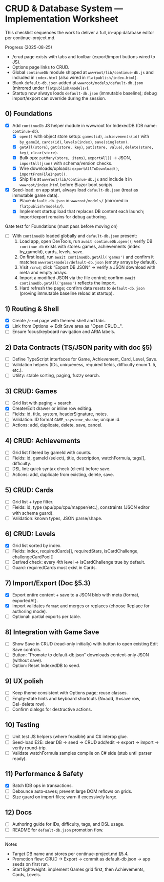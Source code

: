 # CRUD & Database System — Implementation Worksheet

This checklist sequences the work to deliver a full, in-app database editor per continue-project.md.

Progress (2025-08-25)
- /crud page exists with tabs and toolbar (export/import buttons wired to JS).
- Options page links to CRUD.
- Global `continueDb` module shipped at `wwwroot/lib/continue-db.js` and included in `index.html` (also wired in `flatpublish/index.html`).
- Blank `default-db.json` added at `wwwroot/models/default-db.json` (mirrored under `flatpublish/models/`).
- Startup now always loads `default-db.json` (immutable baseline); debug import/export can override during the session.

## 0) Foundations
- [x] Add `continueDb` JS helper module in wwwroot for IndexedDB (DB name: `continue-db`).
  - [x] `open()` with object store setup: `games(id)`, `achievements(id)` with `by_gameId`, `cards(id)`, `levels(index)`, `save(singleton)`.
  - [x] `getAll(store)`, `get(store, key)`, `put(store, value)`, `delete(store, key)`, `clear(store)`.
  - [x] Bulk ops: `putMany(store, items)`, `exportAll()` → JSON, `importAll(json)` with schema/version checks.
  - [x] Wire downloads/uploads: `exportAllToDownload()`, `importFromFileInput()`.
  - [x] Ship file at `wwwroot/lib/continue-db.js` and include it in `wwwroot/index.html` before Blazor boot scripts.
- [x] Seed-load: on app start, always load `default-db.json` (treat as immutable game data).
  - [x] Place `default-db.json` in `wwwroot/models/` (mirrored in `flatpublish/models/`).
  - [x] Implement startup load that replaces DB content each launch; import/export remains for debug authoring.

Gate test for Foundations (must pass before moving on)
- [ ] With `continueDb` loaded globally and `default-db.json` present:
  1) Load app, open DevTools, run `await continueDb.open()`; verify DB `continue-db` exists with stores: games, achievements (index by_gameId), cards, levels, save.
  2) On first load, run `await continueDb.getAll('games')` and confirm it matches `wwwroot/models/default-db.json` (empty arrays by default).
  3) Visit `/crud`; click “Export DB JSON” → verify a JSON download with meta and empty arrays.
  4) Import a modified JSON via the file control; confirm `await continueDb.getAll('games')` reflects the import.
  5) Hard refresh the page; confirm data resets to `default-db.json` (proving immutable baseline reload at startup).

## 1) Routing & Shell
- [x] Create `/crud` page with themed shell and tabs.
- [x] Link from Options → Edit Save area as "Open CRUD…".
- [ ] Ensure focus/keyboard navigation and ARIA labels.

## 2) Data Contracts (TS/JSON parity with doc §5)
- [ ] Define TypeScript interfaces for Game, Achievement, Card, Level, Save.
- [ ] Validation helpers (IDs, uniqueness, required fields, difficulty enum 1..5, etc.).
- [ ] Utility: stable sorting, paging, fuzzy search.

## 3) CRUD: Games
- [ ] Grid list with paging + search.
- [x] Create/Edit drawer or inline row editing.
- [ ] Fields: id, title, system, headerSignature, notes.
- [ ] Validation: ID format `GAME_<system>_<hash>`; unique id.
- [ ] Actions: add, duplicate, delete, save, cancel.

## 4) CRUD: Achievements
- [ ] Grid list filtered by gameId with counts.
- [ ] Fields: id, gameId (select), title, description, watchFormula, tags[], difficulty.
- [ ] DSL lint: quick syntax check (client) before save.
- [ ] Actions: add, duplicate from existing, delete, save.

## 5) CRUD: Cards
- [ ] Grid list + type filter.
- [ ] Fields: id, type (apu/ppu/cpu/mapper/etc.), constraints (JSON editor with schema guard).
- [ ] Validation: known types, JSON parse/shape.

## 6) CRUD: Levels
- [x] Grid list sorted by index.
- [ ] Fields: index, requiredCards[], requiredStars, isCardChallenge, challengeCardPool[]
- [ ] Derived check: every 4th level → isCardChallenge true by default.
- [ ] Guard: requiredCards must exist in Cards.

## 7) Import/Export (Doc §5.3)
- [x] Export entire content + save to a JSON blob with meta {format, exportedAt}.
- [x] Import validates `format` and merges or replaces (choose Replace for authoring mode).
- [ ] Optional: partial exports per table.

## 8) Integration with Game Save
- [ ] Show Save in CRUD (read-only initially) with button to open existing Edit Save controls.
- [ ] Button: "Promote to default-db.json" downloads content-only JSON (without save).
- [ ] Option: Reset IndexedDB to seed.

## 9) UX polish
- [ ] Keep theme consistent with Options page; reuse classes.
- [ ] Empty-state hints and keyboard shortcuts (N=add, S=save row, Del=delete row).
- [ ] Confirm dialogs for destructive actions.

## 10) Testing
- [ ] Unit test JS helpers (where feasible) and C# interop glue.
- [ ] Seed-load E2E: clear DB → seed → CRUD add/edit → export → import → verify round-trip.
- [ ] Validate watchFormula samples compile on C# side (stub until parser ready).

## 11) Performance & Safety
- [x] Batch IDB ops in transactions.
- [ ] Debounce auto-saves; prevent large DOM reflows on grids.
- [ ] Size guard on import files; warn if excessively large.

## 12) Docs
- [ ] Authoring guide for IDs, difficulty, tags, and DSL usage.
- [ ] README for `default-db.json` promotion flow.

---

Notes
- Target DB name and stores per continue-project.md §5.4.
- Promotion flow: CRUD → Export → commit as default-db.json → app seeds on first run.
- Start lightweight: implement Games grid first, then Achievements, Cards, Levels.
